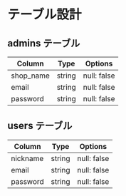 # テーブル設計

## admins テーブル

| Column    | Type   | Options     |
| --------- | ------ | ----------- |
| shop_name | string | null: false |
| email     | string | null: false |
| password  | string | null: false |


## users テーブル

| Column   | Type   | Options     |
| -------- | ------ | ----------- |
| nickname | string | null: false |
| email    | string | null: false |
| password | string | null: false |